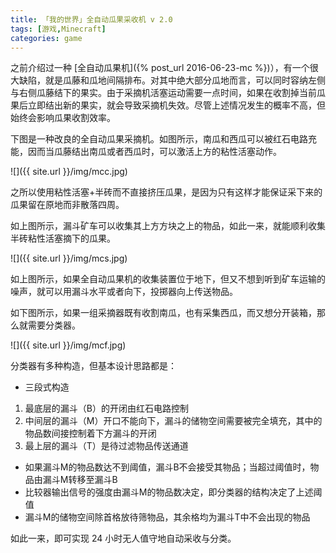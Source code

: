 ```yaml
---
title: 「我的世界」全自动瓜果采收机 v 2.0
tags: [游戏,Minecraft]
categories: game
---
```


之前介绍过一种 [全自动瓜果机]({% post_url 2016-06-23-mc %})），有一个很大缺陷，就是瓜藤和瓜地间隔排布。对其中绝大部分瓜地而言，可以同时容纳左侧与右侧瓜藤结下的果实。由于采摘机活塞运动需要一点时间，如果在收割掉当前瓜果后立即结出新的果实，就会导致采摘机失效。尽管上述情况发生的概率不高，但始终会影响瓜果收割效率。

下图是一种改良的全自动瓜果采摘机。如图所示，南瓜和西瓜可以被红石电路充能，因而当瓜藤结出南瓜或者西瓜时，可以激活上方的粘性活塞动作。

![]({{ site.url }}/img/mcc.jpg)

之所以使用粘性活塞+半砖而不直接挤压瓜果，是因为只有这样才能保证采下来的瓜果留在原地而非散落四周。

如上图所示，漏斗矿车可以收集其上方方块之上的物品，如此一来，就能顺利收集半砖粘性活塞摘下的瓜果。

![]({{ site.url }}/img/mcs.jpg)

如上图所示，如果全自动瓜果机的收集装置位于地下，但又不想到听到矿车运输的噪声，就可以用漏斗水平或者向下，投掷器向上传送物品。

如下图所示，如果一组采摘器既有收割南瓜，也有采集西瓜，而又想分开装箱，那么就需要分类器。

![]({{ site.url }}/img/mcf.jpg)

分类器有多种构造，但基本设计思路都是：

- 三段式构造
 1. 最底层的漏斗（B）的开闭由红石电路控制
 2. 中间层的漏斗（M）开口不能向下，漏斗的储物空间需要被完全填充，其中的物品数间接控制着下方漏斗的开闭
 3. 最上层的漏斗（T）是待过滤物品传送通道
- 如果漏斗M的物品数达不到阈值，漏斗B不会接受其物品；当超过阈值时，物品由漏斗M转移至漏斗B
- 比较器输出信号的强度由漏斗M的物品数决定，即分类器的结构决定了上述阈值
- 漏斗M的储物空间除首格放待筛物品，其余格均为漏斗T中不会出现的物品

如此一来，即可实现 24 小时无人值守地自动采收与分类。